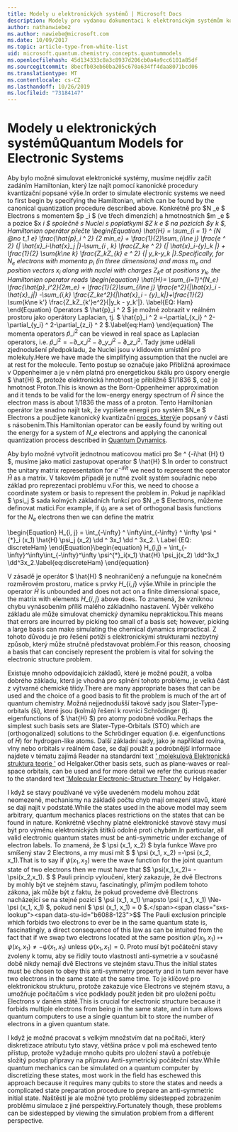 ```yaml
---
title: Modely u elektronických systémů | Microsoft Docs
description: Modely pro vydanou dokumentaci k elektronickým systémům koncepčních dokumentů
author: nathanwiebe2
ms.author: nawiebe@microsoft.com
ms.date: 10/09/2017
ms.topic: article-type-from-white-list
uid: microsoft.quantum.chemistry.concepts.quantummodels
ms.openlocfilehash: 45d134333c8a3c8937d206cb0a4a9cc6101a85df
ms.sourcegitcommit: 8becfb03eb60ba205c670a634ff4daa8071bcd06
ms.translationtype: MT
ms.contentlocale: cs-CZ
ms.lasthandoff: 10/26/2019
ms.locfileid: "73184147"
---
```

# <a name="quantum-models-for-electronic-systems"></a><span data-ttu-id="b6088-103">Modely u elektronických systémů</span><span class="sxs-lookup"><span data-stu-id="b6088-103">Quantum Models for Electronic Systems</span></span>

<span data-ttu-id="b6088-104">Aby bylo možné simulovat elektronické systémy, musíme nejdřív začít zadáním Hamiltonian, který lze najít pomocí kanonické procedury kvantizační popsané výše.</span><span class="sxs-lookup"><span data-stu-id="b6088-104">In order to simulate electronic systems we need to first begin by specifying the Hamiltonian, which can be found by the canonical quantization procedure described above.</span></span>
<span data-ttu-id="b6088-105">Konkrétně pro $N _e $ Electrons s momentem $p _i $ (ve třech dimenzích) a hmotnostních $m _e $ a pozice $x _i $ společně s Nuclei s poplatkymi $Z _k e $ na pozicích $y _k $, Hamiltonian operátor přečte \begin{Equation} \hat{H} = \sum\_{i = 1} ^ {N @no_ _t_1_ e} \frac{\hat{p}\_i ^ 2} {2 min\_e} + \frac{1}{2}\sum\_{i\ne j} \frac{e ^ 2} {| \hat{x}\_i-\hat{x}\_j |}-\sum\_{i , k} \frac{Z\_ke ^ 2} {| \hat{x}\_i-{y}\_k |} + \frac{1}{2} \sum_{k\ne k} \frac{Z\_kZ\_{k} e ^ 2} {| y\_k-y\_k |}.</span><span class="sxs-lookup"><span data-stu-id="b6088-105">Specifically, for $N_e$ electrons with momenta $p_i$ (in three dimensions) and mass $m_e$  and position vectors $x_i$ along with nuclei with charges $Z_k e$ at positions $y_k$, the Hamiltonian operator reads \begin{equation} \hat{H}= \sum\_{i=1}^{N\_e} \frac{\hat{p}\_i^2}{2m\_e} + \frac{1}{2}\sum\_{i\ne j} \frac{e^2}{|\hat{x}\_i - \hat{x}\_j|} -\sum\_{i,k} \frac{Z\_ke^2}{|\hat{x}\_i - {y}\_k|}+\frac{1}{2} \sum_{k\ne k'} \frac{Z\_kZ\_{k'}e^2}{|y\_k - y\_k'|}.</span></span> <span data-ttu-id="b6088-106">\label{EQ: Ham} \end{Equation} Operators $ \hat{p}\_i ^ 2 $ je možné zobrazit v reálném prostoru jako operátory Laplacian, tj. $ \hat{p}\_i ^ 2 =-\partial\_{x\_i} ^ 2-\partial\_{y\_i} ^ 2-\partial\_{z\_i} ^ 2 $.</span><span class="sxs-lookup"><span data-stu-id="b6088-106">\label{eq:Ham} \end{equation} The momenta operators $\hat{p}\_i^2$ can be viewed in real space as Laplacian operators, i.e. $\hat{p}\_i^2 = -\partial\_{x\_i}^2 - \partial\_{y\_i}^2 - \partial\_{z\_i}^2$.</span></span>
<span data-ttu-id="b6088-107">Tady jsme udělali zjednodušení předpokladu, že Nuclei jsou v klidovém umístění pro molekuly.</span><span class="sxs-lookup"><span data-stu-id="b6088-107">Here we have made the simplifying assumption that the nuclei are at rest for the molecule.</span></span>
<span data-ttu-id="b6088-108">Tento postup se označuje jako Přibližná aproximace v Oppenheimer a je v něm platná pro energetickou škálu pro úspory energie $ \hat{H} $, protože elektronická hmotnost je přibližně $1/1836 $, což je hmotnost Proton.</span><span class="sxs-lookup"><span data-stu-id="b6088-108">This is known as the Born-Oppenheimer approximation and it tends to be valid for the low-energy energy spectrum of $\hat{H}$ since the electron mass is about $1/1836$ the mass of a proton.</span></span>
<span data-ttu-id="b6088-109">Tento Hamiltonian operátor lze snadno najít tak, že vypíšete energii pro systém $N\_e $ Electrons a použijete kanonický kvantizační [proces, který](xref:microsoft.quantum.chemistry.concepts.quantumdynamics)je popsaný v části s násobením.</span><span class="sxs-lookup"><span data-stu-id="b6088-109">This Hamiltonian operator can be easily found by writing out the energy for a system of $N\_e$ electrons and applying the canonical quantization process described in [Quantum Dynamics](xref:microsoft.quantum.chemistry.concepts.quantumdynamics).</span></span>

<span data-ttu-id="b6088-110">Aby bylo možné vytvořit jednotnou maticovou matici pro $e ^ {-i\hat {H} t} $, musíme jako matici zastupovat operator $ \hat{H} $.</span><span class="sxs-lookup"><span data-stu-id="b6088-110">In order to construct the unitary matrix representation for $e^{-i\hat{H} t}$ we need to represent the operator $\hat{H}$ as a matrix.</span></span>
<span data-ttu-id="b6088-111">V takovém případě je nutné zvolit systém souřadnic nebo základ pro reprezentaci problému v.</span><span class="sxs-lookup"><span data-stu-id="b6088-111">For this, we need to choose a coordinate system or basis to represent the problem in.</span></span>
<span data-ttu-id="b6088-112">Pokud je například $ \psi_j $ sada kolmých základních funkcí pro $N _e $ Electrons, můžeme definovat matici.</span><span class="sxs-lookup"><span data-stu-id="b6088-112">For example, if $\psi_j$ are a set of orthogonal basis functions for the $N_e$ electrons then we can define the matrix</span></span>

<span data-ttu-id="b6088-113">\begin{Equation} H\_{i, j} = \int\_{-\infty} ^ \infty\int\_{-\infty} ^ \infty \psi ^ {\*}\_i (x\_1) \hat{H} \psi\_j (x\_2) \dd ^ 3x\_1 \dd ^ 3x\_2. \ Label {EQ: discreteHam} \end{Equation}</span><span class="sxs-lookup"><span data-stu-id="b6088-113">\begin{equation} H\_{i,j} = \int\_{-\infty}^\infty\int\_{-\infty}^\infty \psi^{\*}\_i(x\_1) \hat{H} \psi\_j(x\_2) \dd^3x\_1 \dd^3x\_2.\label{eq:discreteHam} \end{equation}</span></span>

<span data-ttu-id="b6088-114">V zásadě je operátor $ \hat{H} $ neohraničený a nefunguje na konečném rozměrovém prostoru, matice s prvky $H\_\{i, j\}$ výše.</span><span class="sxs-lookup"><span data-stu-id="b6088-114">While in principle the operator $\hat{H}$ is unbounded and does not act on a finite dimensional space, the matrix with elements $H\_\{i,j\}$ above does.</span></span>
<span data-ttu-id="b6088-115">To znamená, že vzniknou chybu vynásobením příliš malého základního nastavení. Výběr velkého základu ale může simulovat chemický dynamiku nepraktickou.</span><span class="sxs-lookup"><span data-stu-id="b6088-115">This means that errors are incurred by picking too small of a basis set; however, picking a large basis can make simulating the chemical dynamics impractical.</span></span>
<span data-ttu-id="b6088-116">Z tohoto důvodu je pro řešení potíží s elektronickými strukturami nezbytný způsob, který může stručně představovat problém.</span><span class="sxs-lookup"><span data-stu-id="b6088-116">For this reason, choosing a basis that can concisely represent the problem is vital for solving the electronic structure problem.</span></span>

<span data-ttu-id="b6088-117">Existuje mnoho odpovídajících základů, které je možné použít, a volba dobrého základu, která je vhodná pro splnění tohoto problému, je velká část z výtvarné chemické třídy.</span><span class="sxs-lookup"><span data-stu-id="b6088-117">There are many appropriate bases that can be used and the choice of a good basis to fit the problem is much of the art of quantum chemistry.</span></span>
<span data-ttu-id="b6088-118">Možná nejjednodušší takové sady jsou Slater-Type-orbitals (ši), které jsou (kolmá) řešení k rovnici Schrödinger (tj. eigenfunctions of $ \hat{H} $) pro atomy podobné vodíku.</span><span class="sxs-lookup"><span data-stu-id="b6088-118">Perhaps the simplest such basis sets are Slater-Type-Orbitals (STO) which are (orthogonalized) solutions to the Schrödinger equation (i.e. eigenfunctions of $\hat{H}$) for hydrogen-like atoms.</span></span>
<span data-ttu-id="b6088-119">Další základní sady, jako je například rovina, vlny nebo orbitals v reálném čase, se dají použít a podrobnější informace najdete v tématu zajímá Reader na standardní text [' molekulová Elektronická struktura teorie '](https://onlinelibrary.wiley.com/doi/book/10.1002/9781119019572) od Helgaker.</span><span class="sxs-lookup"><span data-stu-id="b6088-119">Other basis sets, such as plane-waves or real-space orbitals, can be used and for more detail we refer the curious reader to the standard text ['Molecular Electronic-Structure Theory'](https://onlinelibrary.wiley.com/doi/book/10.1002/9781119019572) by Helgaker.</span></span>

<span data-ttu-id="b6088-120">I když se stavy používané ve výše uvedeném modelu mohou zdát neomezeně, mechanismy na základě počtu chyb mají omezení stavů, které se dají najít v podstatě.</span><span class="sxs-lookup"><span data-stu-id="b6088-120">While the states used in the above model may seem arbitrary, quantum mechanics places restrictions on the states that can be found in nature.</span></span>
<span data-ttu-id="b6088-121">Konkrétně všechny platné elektronické stavové stavy musí být pro výměnu elektronických štítků odolné proti chybám.</span><span class="sxs-lookup"><span data-stu-id="b6088-121">In particular, all valid electronic quantum states must be anti-symmetric under exchange of electron labels.</span></span>
<span data-ttu-id="b6088-122">To znamená, že $ \psi (x_1, x_2) $ byla funkce Wave pro smíšený stav 2 Electrons, a my musí mít $ $ \psi (x_1, x_2) =-\psi (x_2, x_1).</span><span class="sxs-lookup"><span data-stu-id="b6088-122">That is to say if $\psi(x_1,x_2)$ were the wave function for the joint quantum state of two electrons then we must have that $$ \psi(x_1,x_2)= - \psi(x_2,x_1).</span></span>
<span data-ttu-id="b6088-123">$ $ Pauli princip vyloučení, který zakazuje, že dvě Electrons by mohly být ve stejném stavu, fascinatingly, přímým podílem tohoto zákona, jak může být z faktu, že pokud provedeme dvě Electrons nacházející se na stejné pozici $ \psi (x_1, x_1) \mapsto \psi ( x_1, x_1) \Ne-\psi (x_1, x_1) $, pokud není $ \psi (x_1, x_1) = 0 $.</span><span class="sxs-lookup"><span data-stu-id="b6088-123">$$ The Pauli exclusion principle which forbids two electrons to ever be in the same quantum state is, fascinatingly, a direct consequence of this law as can be intuited from the fact that if we swap two electrons located at the same position $\psi(x_1,x_1)\mapsto \psi(x_1,x_1) \ne -\psi(x_1,x_1)$ unless $\psi(x_1,x_1)=0$.</span></span>
<span data-ttu-id="b6088-124">Proto musí být počáteční stavy zvoleny k tomu, aby se řídily touto vlastností anti-symetrie a v současné době nikdy nemají dvě Electrons ve stejném stavu.</span><span class="sxs-lookup"><span data-stu-id="b6088-124">Thus the initial states must be chosen to obey this anti-symmetry property and in turn never have two electrons in the same state at the same time.</span></span>
<span data-ttu-id="b6088-125">To je klíčové pro elektronickou strukturu, protože zakazuje více Electrons ve stejném stavu, a umožňuje počítačům s více podklady použít jeden bit pro uložení počtu Electrons v daném státě.</span><span class="sxs-lookup"><span data-stu-id="b6088-125">This is crucial for electronic structure because it forbids multiple electrons from being in the same state, and in turn allows quantum computers to use a single quantum bit to store the number of electrons in a given quantum state.</span></span>

<span data-ttu-id="b6088-126">I když je možné pracovat s velkým množstvím dat na počítači, který diskretizace atributu tyto stavy, většina práce v poli má eschewed tento přístup, protože vyžaduje mnoho qubits pro uložení stavů a potřebuje složitý postup přípravy na přípravu Anti-symetrický počáteční stav.</span><span class="sxs-lookup"><span data-stu-id="b6088-126">While quantum mechanics can be simulated on a quantum computer by discretizing these states, most work in the field has eschewed this approach because it requires many qubits to store the states and needs a complicated state preparation procedure to prepare an anti-symmetric initial state.</span></span>
<span data-ttu-id="b6088-127">Naštěstí je ale možné tyto problémy sidestepped zobrazením problému simulace z jiné perspektivy.</span><span class="sxs-lookup"><span data-stu-id="b6088-127">Fortunately though, these problems can be sidestepped by viewing the simulation problem from a different perspective.</span></span>
